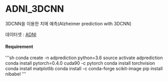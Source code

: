 # ADNI_3DCNN

3DCNN을 이용한 치매 예측(Alzheimer prediction with 3DCNN)

데이터셋 : [ADNI](http://adni.loni.usc.edu/)


#### Requirement
'''sh
conda create -n adprediction python=3.6
source activate adprediction
conda install pytorch=0.4.0 cuda90 -c pytorch
conda install torchvision
conda install matplotlib
conda install -c conda-forge scikit-image
pip install nibabel
'''
